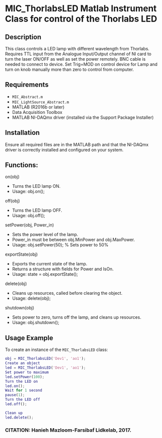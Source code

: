 # MIC_ThorlabsLED Matlab Instrument Class for control of the Thorlabs LED

## Description
This class controls a LED lamp with different wavelength from Thorlabs.
Requires TTL input from the Analogue Input/Output channel of NI card
to turn the laser ON/OFF as well as set the power remotely.
BNC cable is needed to connect to device.
Set Trig=MOD on control device for Lamp and turn on knob manually
more than zero to control from computer.

## Requirements
- `MIC_Abstract.m`
- `MIC_LightSource_Abstract.m`
- MATLAB (R2016b or later)
- Data Acquisition Toolbox
- MATLAB NI-DAQmx driver (installed via the Support Package Installer)

## Installation
Ensure all required files are in the MATLAB path and that the NI-DAQmx driver is correctly installed and configured on your system.

## Functions:
on(obj)
- Turns the LED lamp ON.
- Usage: obj.on();

off(obj)
- Turns the LED lamp OFF.
- Usage: obj.off();

setPower(obj, Power_in)
- Sets the power level of the lamp.
- Power_in must be between obj.MinPower and obj.MaxPower.
- Usage: obj.setPower(50); % Sets power to 50%

exportState(obj)
- Exports the current state of the lamp.
- Returns a structure with fields for Power and IsOn.
- Usage: state = obj.exportState();

delete(obj)
- Cleans up resources, called before clearing the object.
- Usage: delete(obj);

shutdown(obj)
- Sets power to zero, turns off the lamp, and cleans up resources.
- Usage: obj.shutdown();

## Usage Example
To create an instance of the `MIC_ThorlabsLED` class:
```matlab
obj = MIC_ThorlabsLED('Dev1', 'ao1');
Create an object
led = MIC_ThorlabsLED('Dev1', 'ao1');
Set power to maximum
led.setPower(100);
Turn the LED on
led.on();
Wait for 1 second
pause(1);
Turn the LED off
led.off();

Clean up
led.delete();
```
### CITATION: Hanieh Mazloom-Farsibaf  Lidkelab, 2017.

